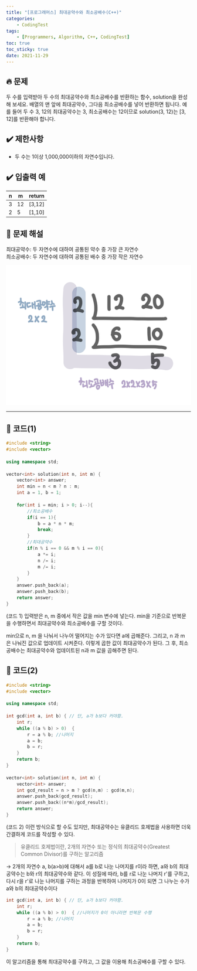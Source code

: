 ```yaml
---
title: "[프로그래머스] 최대공약수와 최소공배수(C++)"
categories: 
    - CodingTest
tags:
    - [Programmers, Algorithm, C++, CodingTest]
toc: true
toc_sticky: true
date: 2021-11-29
---
```

## 🔥 문제

두 수를 입력받아 두 수의 최대공약수와 최소공배수를 반환하는 함수, solution을 완성해 보세요. 배열의 맨 앞에 최대공약수, 그다음 최소공배수를 넣어 반환하면 됩니다. 예를 들어 두 수 3, 12의 최대공약수는 3, 최소공배수는 12이므로 solution(3, 12)는 [3, 12]를 반환해야 합니다.

## ✔️ 제한사항

- 두 수는 1이상 1,000,000이하의 자연수입니다.
  
## ✔️ 입출력 예

|n|m|return|
|---|---|---|
|3|12|[3,12]|
|2|5|[1,10]|


## 🤔 문제 해설

최대공약수: 두 자연수에 대하여 공통된 약수 중 가장 큰 자연수<br>
최소공배수: 두 자연수에 대하여 공통된 배수 중 가장 작은 자연수

![최대공약수,최소공배수](./_posts/images/gcd.jpg)

---

## 👻 코드(1)

```cpp
#include <string>
#include <vector>

using namespace std;

vector<int> solution(int n, int m) {
    vector<int> answer;
    int min = n < m ? n : m;
    int a = 1, b = 1;
    
    for(int i = min; i > 0; i--){
        //최소공배수
        if(i == 1){
            b = a * n * m; 
            break;
        }
        //최대공약수
        if(n % i == 0 && m % i == 0){
            a *= i;   
            n /= i;   
            m /= i;  
        }
    }
    answer.push_back(a);
    answer.push_back(b);
    return answer;
}
```

(코드 1) 입력받은 n, m 중에서 작은 값을 min 변수에 넣는다. min을 기준으로 반복문을 수행하면서 최대공약수와 최소공배수를 구할 것이다.

min으로 n, m 을 나눠서 나누어 떨어지는 수가 있다면 a에 곱해준다. 그리고, n 과 m 은 나눠진 값으로 업데이트 시켜준다. 이렇게 곱한 값이 최대공약수가 된다.
그 후, 최소공배수는 최대공약수와 업데이트된 n과 m 값을 곱해주면 된다.


## 👻 코드(2)

```cpp
#include <string>
#include <vector>

using namespace std;

int gcd(int a, int b) { // 단, a가 b보다 커야함.
    int r;
    while ((a % b) > 0)  {
        r = a % b; //나머지
        a = b;
        b = r;
    }
    return b;
}

vector<int> solution(int n, int m) {
    vector<int> answer;
    int gcd_result = n > m ? gcd(n,m) : gcd(m,n);
    answer.push_back(gcd_result);
    answer.push_back((n*m)/gcd_result);
    return answer;
}
```

(코드 2) 이런 방식으로 할 수도 있지만, 최대공약수는 유클리드 호제법을 사용하면 더욱 간결하게 코드를 작성할 수 있다.

> 유클리드 호제법이란, 
2개의 자연수 또는 정식의 최대공약수(Greatest Common Divisor)를 구하는 알고리즘

→ 2개의 자연수 a, b(a>b)에 대해서 a를 b로 나눈 나머지를 r이라 하면, a와 b의 최대공약수는 b와 r의 최대공약수와 같다.
이 성질에 따라, b를 r로 나눈 나머지 r'를 구하고, 다시 r을 r'로 나눈 나머지를 구하는 과정을 반복하여 나머지가 0이 되면 그 나누는 수가 a와 b의 최대공약수이다

```cpp
int gcd(int a, int b) { // 단, a가 b보다 커야함.
    int r;
    while ((a % b) > 0)  { //나머지가 0이 아니라면 반복문 수행
        r = a % b; //나머지
        a = b;
        b = r;
    }
    return b;
}
```

이 알고리즘을 통해 최대공약수를 구하고, 그 값을 이용해 최소공배수를 구할 수 있다.

